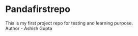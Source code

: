# Pandafirstrepo
This is my first project repo for testing and learning purpose.
</br>
Author - Ashish Gupta
